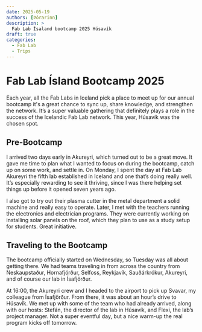 ```yaml
---
date: 2025-05-19
authors: [Þórarinn]
description: >
  Fab Lab Ísaland bootcamp 2025 Húsavík
draft: true
categories:
  - Fab Lab
  - Trips
---
```



# Fab Lab Ísland Bootcamp 2025

Each year, all the Fab Labs in Iceland pick a place to meet up for our annual bootcamp it's a great chance to sync up, share knowledge, and strengthen the network. It’s a super valuable gathering that definitely plays a role in the success of the Icelandic Fab Lab network. This year, Húsavík was the chosen spot.

## Pre-Bootcamp

I arrived two days early in Akureyri, which turned out to be a great move. It gave me time to plan what I wanted to focus on during the bootcamp, catch up on some work, and settle in. On Monday, I spent the day at Fab Lab Akureyri the fifth lab established in Iceland and one that’s doing really well. It’s especially rewarding to see it thriving, since I was there helping set things up before it opened seven years ago.

I also got to try out their plasma cutter in the metal department a solid machine and really easy to operate. Later, I met with the teachers running the electronics and electrician programs. They were currently working on installing solar panels on the roof, which they plan to use as a study setup for students. Great initiative.

<!-- more -->

## Traveling to the Bootcamp

The bootcamp officially started on Wednesday, so Tuesday was all about getting there. We had teams traveling in from across the country from Neskaupstaður, Hornafjörður, Selfoss, Reykjavík, Sauðárkrókur, Akureyri, and of course our lab in Ísafjörður.

At 16:00, the Akureyri crew and I headed to the airport to pick up Svavar, my colleague from Ísafjörður. From there, it was about an hour’s drive to Húsavík. We met up with some of the team who had already arrived, along with our hosts: Stefán, the director of the lab in Húsavík, and Flexi, the lab’s project manager. Not a super eventful day, but a nice warm-up the real program kicks off tomorrow.
